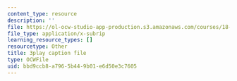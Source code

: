 ```yaml
---
content_type: resource
description: ''
file: https://ol-ocw-studio-app-production.s3.amazonaws.com/courses/18-065-matrix-methods-in-data-analysis-signal-processing-and-machine-learning-spring-2018/bbd9ccb8a7965b449b01e6d50e3c7605_AeRwohPuUHQ.vtt
file_type: application/x-subrip
learning_resource_types: []
resourcetype: Other
title: 3play caption file
type: OCWFile
uid: bbd9ccb8-a796-5b44-9b01-e6d50e3c7605
---
```

